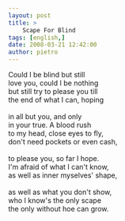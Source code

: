 ```yaml
---
layout: post
title: >
    Scape For Blind
tags: [english,]
date: 2008-03-21 12:42:00
author: pietro
---
```

Could I be blind but still<br/>love you, could I be nothing<br/>but still try to please you till<br/>the end of what I can, hoping<br/><br/>in all but you, and only<br/>in your true. A blood rush<br/>to my head, close eyes to fly,<br/>don't need pockets or even cash,<br/><br/>to please you, so far I hope.<br/>I'm afraid of what I can't know,<br/>as well as inner myselves' shape,<br/><br/>as well as what you don't show,<br/>who I know's the only scape<br/>the only without hoe can grow.
